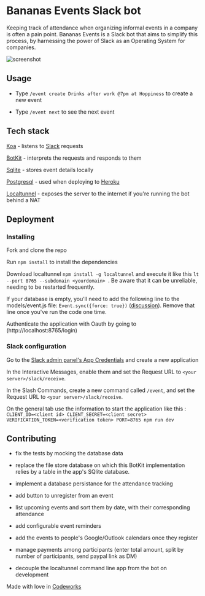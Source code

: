 # Bananas Events Slack bot

Keeping track of attendance when organizing informal events in a company is often a pain point.
Bananas Events is a Slack bot that aims to simplify this process, by harnessing the power of Slack as an Operating System for companies.

![screenshot](https://media.giphy.com/media/12r1EByyzocQow/giphy.gif "Bananas Events animated gif")

## Usage

- Type ```/event create Drinks after work @7pm at Hoppiness``` to create a new event

- Type ```/event next``` to see the next event

## Tech stack

[Koa](https://github.com/koajs) - listens to [Slack](https://api.slack.com) requests

[BotKit](https://github.com/howdyai/botkit) - interprets the requests and responds to them

[Sqlite](https://github.com/sequelize/sequelize) - stores event details locally

[Postgresql](https://www.postgresql.org/) - used when deploying to [Heroku](https://dashboard.heroku.com/)

[Localtunnel](https://github.com/localtunnel/localtunnel) - exposes the server to the internet if you're running the bot behind a NAT

## Deployment

### Installing

Fork and clone the repo

Run `npm install` to install the dependencies

Download localtunnel `npm install -g localtunnel` and execute it like this `lt --port 8765 --subdomain <yourdomain> `. Be aware that it can be unreliable, needing to be restarted frequently.

If your database is empty, you'll need to add the following line to the models/event.js file:
`Event.sync({force: true})` ([discussion](https://stackoverflow.com/a/39689092/925517)).
Remove that line once you've run the code one time.

Authenticate the application with Oauth by going to (http://localhost:8765/login)

### Slack configuration

Go to the [Slack admin panel's App  Credentials](https://api.slack.com/apps/) and create a new application

In the Interactive Messages, enable them and set the Request URL to `<your server>/slack/receive`.

In the Slash Commands, create a new command called `/event`, and set the Request URL to `<your server>/slack/receive`.

On the general tab use the information to start the application like this : `CLIENT_ID=<client id> CLIENT_SECRET=<client secret> VERIFICATION_TOKEN=<verification token> PORT=8765 npm run dev`

## Contributing

- fix the tests by mocking the database data

- replace the file store database on which this BotKit implementation relies by a table in the app's SQlite database.

- implement a database persistance for the attendance tracking

- add button to unregister from an event

- list upcoming events and sort them by date, with their corresponding attendance

- add configurable event reminders

- add the events to people's Google/Outlook calendars once they register

- manage payments among participants (enter total amount, split by number of participants, send paypal link as DM)

- decouple the localtunnel command line app from the bot on development


Made with love in [Codeworks](http://www.codeworks.me)
